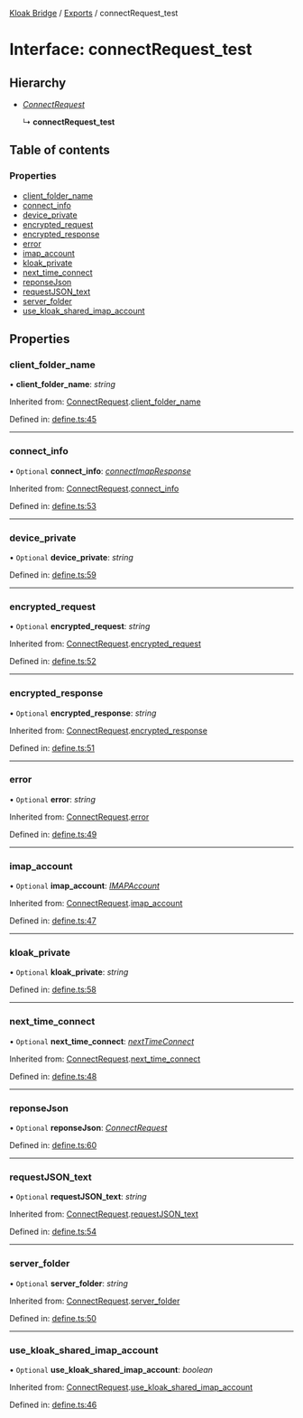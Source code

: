 [Kloak Bridge](../README.md) / [Exports](../modules.md) / connectRequest_test

# Interface: connectRequest\_test

## Hierarchy

* [*ConnectRequest*](connectrequest.md)

  ↳ **connectRequest_test**

## Table of contents

### Properties

- [client\_folder\_name](connectrequest_test.md#client_folder_name)
- [connect\_info](connectrequest_test.md#connect_info)
- [device\_private](connectrequest_test.md#device_private)
- [encrypted\_request](connectrequest_test.md#encrypted_request)
- [encrypted\_response](connectrequest_test.md#encrypted_response)
- [error](connectrequest_test.md#error)
- [imap\_account](connectrequest_test.md#imap_account)
- [kloak\_private](connectrequest_test.md#kloak_private)
- [next\_time\_connect](connectrequest_test.md#next_time_connect)
- [reponseJson](connectrequest_test.md#reponsejson)
- [requestJSON\_text](connectrequest_test.md#requestjson_text)
- [server\_folder](connectrequest_test.md#server_folder)
- [use\_kloak\_shared\_imap\_account](connectrequest_test.md#use_kloak_shared_imap_account)

## Properties

### client\_folder\_name

• **client\_folder\_name**: *string*

Inherited from: [ConnectRequest](connectrequest.md).[client_folder_name](connectrequest.md#client_folder_name)

Defined in: [define.ts:45](https://github.com/CoNET-project/kloak-bridge/blob/95909fa/src/define.ts#L45)

___

### connect\_info

• `Optional` **connect\_info**: [*connectImapResponse*](connectimapresponse.md)

Inherited from: [ConnectRequest](connectrequest.md).[connect_info](connectrequest.md#connect_info)

Defined in: [define.ts:53](https://github.com/CoNET-project/kloak-bridge/blob/95909fa/src/define.ts#L53)

___

### device\_private

• `Optional` **device\_private**: *string*

Defined in: [define.ts:59](https://github.com/CoNET-project/kloak-bridge/blob/95909fa/src/define.ts#L59)

___

### encrypted\_request

• `Optional` **encrypted\_request**: *string*

Inherited from: [ConnectRequest](connectrequest.md).[encrypted_request](connectrequest.md#encrypted_request)

Defined in: [define.ts:52](https://github.com/CoNET-project/kloak-bridge/blob/95909fa/src/define.ts#L52)

___

### encrypted\_response

• `Optional` **encrypted\_response**: *string*

Inherited from: [ConnectRequest](connectrequest.md).[encrypted_response](connectrequest.md#encrypted_response)

Defined in: [define.ts:51](https://github.com/CoNET-project/kloak-bridge/blob/95909fa/src/define.ts#L51)

___

### error

• `Optional` **error**: *string*

Inherited from: [ConnectRequest](connectrequest.md).[error](connectrequest.md#error)

Defined in: [define.ts:49](https://github.com/CoNET-project/kloak-bridge/blob/95909fa/src/define.ts#L49)

___

### imap\_account

• `Optional` **imap\_account**: [*IMAPAccount*](imapaccount.md)

Inherited from: [ConnectRequest](connectrequest.md).[imap_account](connectrequest.md#imap_account)

Defined in: [define.ts:47](https://github.com/CoNET-project/kloak-bridge/blob/95909fa/src/define.ts#L47)

___

### kloak\_private

• `Optional` **kloak\_private**: *string*

Defined in: [define.ts:58](https://github.com/CoNET-project/kloak-bridge/blob/95909fa/src/define.ts#L58)

___

### next\_time\_connect

• `Optional` **next\_time\_connect**: [*nextTimeConnect*](nexttimeconnect.md)

Inherited from: [ConnectRequest](connectrequest.md).[next_time_connect](connectrequest.md#next_time_connect)

Defined in: [define.ts:48](https://github.com/CoNET-project/kloak-bridge/blob/95909fa/src/define.ts#L48)

___

### reponseJson

• `Optional` **reponseJson**: [*ConnectRequest*](connectrequest.md)

Defined in: [define.ts:60](https://github.com/CoNET-project/kloak-bridge/blob/95909fa/src/define.ts#L60)

___

### requestJSON\_text

• `Optional` **requestJSON\_text**: *string*

Inherited from: [ConnectRequest](connectrequest.md).[requestJSON_text](connectrequest.md#requestjson_text)

Defined in: [define.ts:54](https://github.com/CoNET-project/kloak-bridge/blob/95909fa/src/define.ts#L54)

___

### server\_folder

• `Optional` **server\_folder**: *string*

Inherited from: [ConnectRequest](connectrequest.md).[server_folder](connectrequest.md#server_folder)

Defined in: [define.ts:50](https://github.com/CoNET-project/kloak-bridge/blob/95909fa/src/define.ts#L50)

___

### use\_kloak\_shared\_imap\_account

• `Optional` **use\_kloak\_shared\_imap\_account**: *boolean*

Inherited from: [ConnectRequest](connectrequest.md).[use_kloak_shared_imap_account](connectrequest.md#use_kloak_shared_imap_account)

Defined in: [define.ts:46](https://github.com/CoNET-project/kloak-bridge/blob/95909fa/src/define.ts#L46)
